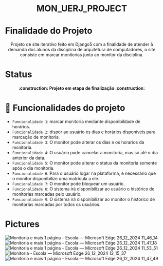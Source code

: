 <h1 align='center'>MON_UERJ_PROJECT</h1> 

# Finalidade do Projeto
<p align='center'>Projeto de site iterativo feito em Django5 com a finalidade de atender à demanda dos alunos da disciplina de arquitetura de computadores, o site consiste em marcar monitorias junto ao monitor da disciplina.</p>

# Status
<h4 align="center"> 
    :construction:  Projeto em etapa de finalização  :construction:
</h4>

# :hammer: Funcionalidades do projeto


- `Funcionalidade 1`: marcar monitoria mediante disponibildade de horários.
- `Funcionalidade 2`: dispor ao usuário os dias e horários disponíveis para marcação de monitoria.
- `Funcionalidade 3`: O monitor pode alterar os dias e os horarios da monitoria.
- `Funcionalidade 4`: O usuário pode cancelar a monitoria, mas só até o dia anterior da data.
- `Funcionalidade 5`: O monitor pode alterar o status da monitoria somente após o dia monitoria.
- `Funcionalidade 6`: Para o usuário logar na plataforma, é necessário que o monitor disponibilize uma matrícula a ele.
- `Funcionalidade 7`: O monitor pode bloquear um usuário.
- `Funcionalidade 8`: O sistema irá disponibilizar ao usuário o histórico de monitorias marcadas pelo usuário.
- `Funcionalidade 9`: O sistema irá disponibilizar ao monitor o histórico de monitorias marcadas por todos os usuários.

# Pictures
  
![Monitoria e mais 1 página - Escola — Microsoft​ Edge 26_12_2024 11_46_14](https://github.com/user-attachments/assets/e4efb664-b3f4-4907-8073-5f6f5aa6c2ca)
![Monitoria e mais 1 página - Escola — Microsoft​ Edge 26_12_2024 11_47_18](https://github.com/user-attachments/assets/2c86ebd2-b7c0-4c73-b778-5e0aac9272f4)
![Monitoria e mais 1 página - Escola — Microsoft​ Edge 26_12_2024 11_53_51](https://github.com/user-attachments/assets/0189a169-39ea-49e2-84a2-2fec75e155cd)
![Monitoria - Escola — Microsoft​ Edge 26_12_2024 12_15_37](https://github.com/user-attachments/assets/2e8fac2a-690f-429e-8dee-9db870a62780)
![Monitoria e mais 1 página - Escola — Microsoft​ Edge 26_12_2024 11_47_49](https://github.com/user-attachments/assets/7da69601-7ffe-4b64-b206-ccf245f49548)
